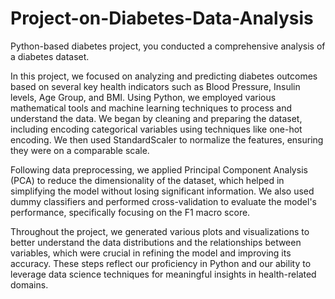 # Project-on-Diabetes-Data-Analysis
Python-based diabetes project, you conducted a comprehensive analysis of a diabetes dataset.

In this project, we focused on analyzing and predicting diabetes outcomes based on several key health indicators such as Blood Pressure, Insulin levels, Age Group, and BMI. Using Python, we employed various mathematical tools and machine learning techniques to process and understand the data. We began by cleaning and preparing the dataset, including encoding categorical variables using techniques like one-hot encoding. We then used StandardScaler to normalize the features, ensuring they were on a comparable scale.

Following data preprocessing, we applied Principal Component Analysis (PCA) to reduce the dimensionality of the dataset, which helped in simplifying the model without losing significant information. We also used dummy classifiers and performed cross-validation to evaluate the model's performance, specifically focusing on the F1 macro score.

Throughout the project, we generated various plots and visualizations to better understand the data distributions and the relationships between variables, which were crucial in refining the model and improving its accuracy. These steps reflect our proficiency in Python and our ability to leverage data science techniques for meaningful insights in health-related domains.







